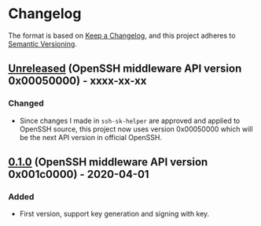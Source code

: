 # Changelog

The format is based on [Keep a Changelog](https://keepachangelog.com/en/1.0.0/),
and this project adheres to [Semantic Versioning](https://semver.org/spec/v2.0.0.html).

## [Unreleased] (OpenSSH middleware API version 0x00050000) - xxxx-xx-xx

### Changed

- Since changes I made in `ssh-sk-helper` are approved and applied to OpenSSH source, this project now uses version 0x00050000 which will be the next API version in official OpenSSH.

## [0.1.0] (OpenSSH middleware API version 0x001c0000) - 2020-04-01

### Added

- First version, support key generation and signing with key.

[Unreleased]: https://github.com/tavrez/openssh-sk-winhello/compare/v0.1...HEAD
[0.2.0]: https://github.com/tavrez/openssh-sk-winhello/compare/v0.1...v0.2.0
[0.1.0]: https://github.com/tavrez/openssh-sk-winhello/releases/tag/v0.1
